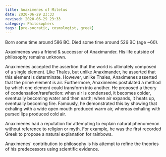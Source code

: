 ```yaml
---
title: Anaximenes of Miletus
date: 2020-06-29 23:33
revised: 2020-06-29 23:33
category: Philosophers
tags: [pre-socratic, cosmologist, greek]
---
```

Born some time around 586 BC.
Died some time around 526 BC (age ~60).

Axaximenes was a friend & successor of Anaximander. His life outside of philosophy remains unknown.

Anaximenes accepted the assertion that the world is ultimately composed of a single element. Like Thales, but unlike Anaximander, he asserted that this element is determinate. However, unlike Thales, Anaximenes asserted that the prime element is air. Furthermore, Anaximenes postulated a method by which one element could transform into another. He proposed a theory of condensation/rarefaction: when air is condensed, it becomes colder, eventually becoming water and then earth; when air expands, it heats up, eventually becoming fire. Famously, he demonstrated this by showing that exhaling with a wide open mouth produced warm air, whereas exhaling with pursed lips produced cold air.

Anaximenes had a reputation for attempting to explain natural phenomenon without reference to religion or myth. For example, he was the first recorded Greek to propose a natural explanation for rainbows.

Anaximenes' contribution to philosophy is his attempt to refine the theories of his predecessors using scientific evidence.
